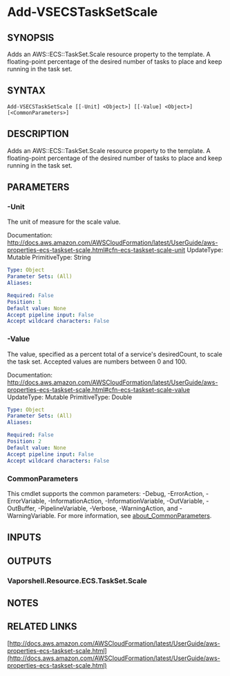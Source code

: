 # Add-VSECSTaskSetScale

## SYNOPSIS
Adds an AWS::ECS::TaskSet.Scale resource property to the template.
A floating-point percentage of the desired number of tasks to place and keep running in the task set.

## SYNTAX

```
Add-VSECSTaskSetScale [[-Unit] <Object>] [[-Value] <Object>] [<CommonParameters>]
```

## DESCRIPTION
Adds an AWS::ECS::TaskSet.Scale resource property to the template.
A floating-point percentage of the desired number of tasks to place and keep running in the task set.

## PARAMETERS

### -Unit
The unit of measure for the scale value.

Documentation: http://docs.aws.amazon.com/AWSCloudFormation/latest/UserGuide/aws-properties-ecs-taskset-scale.html#cfn-ecs-taskset-scale-unit
UpdateType: Mutable
PrimitiveType: String

```yaml
Type: Object
Parameter Sets: (All)
Aliases:

Required: False
Position: 1
Default value: None
Accept pipeline input: False
Accept wildcard characters: False
```

### -Value
The value, specified as a percent total of a service's desiredCount, to scale the task set.
Accepted values are numbers between 0 and 100.

Documentation: http://docs.aws.amazon.com/AWSCloudFormation/latest/UserGuide/aws-properties-ecs-taskset-scale.html#cfn-ecs-taskset-scale-value
UpdateType: Mutable
PrimitiveType: Double

```yaml
Type: Object
Parameter Sets: (All)
Aliases:

Required: False
Position: 2
Default value: None
Accept pipeline input: False
Accept wildcard characters: False
```

### CommonParameters
This cmdlet supports the common parameters: -Debug, -ErrorAction, -ErrorVariable, -InformationAction, -InformationVariable, -OutVariable, -OutBuffer, -PipelineVariable, -Verbose, -WarningAction, and -WarningVariable. For more information, see [about_CommonParameters](http://go.microsoft.com/fwlink/?LinkID=113216).

## INPUTS

## OUTPUTS

### Vaporshell.Resource.ECS.TaskSet.Scale
## NOTES

## RELATED LINKS

[http://docs.aws.amazon.com/AWSCloudFormation/latest/UserGuide/aws-properties-ecs-taskset-scale.html](http://docs.aws.amazon.com/AWSCloudFormation/latest/UserGuide/aws-properties-ecs-taskset-scale.html)

